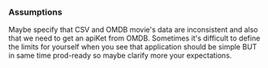 ### Assumptions
Maybe specify that CSV and OMDB movie's data are inconsistent and also that we need to get an apiKet from OMDB.
Sometimes it's difficult to define the limits for yourself when you see that application should be simple BUT in same time
prod-ready so maybe clarify more your expectations.